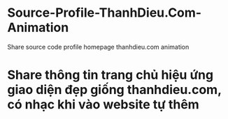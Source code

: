 # Source-Profile-ThanhDieu.Com-Animation
Share source code profile homepage thanhdieu.com animation
<h1>Share thông tin trang chủ hiệu ứng giao diện đẹp giống thanhdieu.com, có nhạc khi vào website tự thêm</h1>
